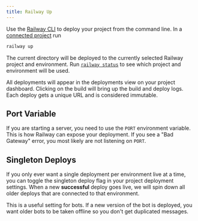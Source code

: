 ```yaml
---
title: Railway Up
---
```


Use the [Railway CLI](/cli/quick-start) to deploy your project from the
command line. In a [connected project](/cli/quick-start#connect) run

```bash
railway up
```

The current directory will be deployed to the currently selected Railway project
and environment. Run [`railway status`](/cli/api-reference#status) to see
which project and environment will be used.

All deployments will appear in the deployments view on your project dashboard.
Clicking on the build will bring up the build and deploy logs. Each deploy gets
a unique URL and is considered immutable.

## Port Variable

If you are starting a server, you need to use the `PORT` environment variable.
This is how Railway can expose your deployment. If you see a "Bad Gateway"
error, you most likely are not listening on `PORT`.

## Singleton Deploys

If you only ever want a single deployment per environment live at a time, you
can toggle the singleton deploy flag in your project deployment settings. When a
new **successful** deploy goes live, we will spin down all older deploys that
are connected to that environment.

This is a useful setting for bots. If a new version of the bot is deployed, you
want older bots to be taken offline so you don't get duplicated messages.
